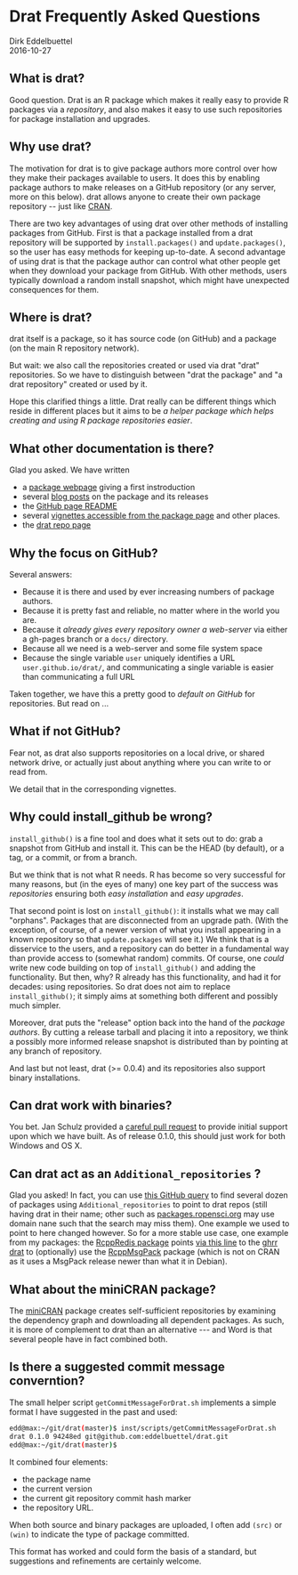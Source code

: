 # Drat Frequently Asked Questions

Dirk Eddelbuettel  
2016-10-27  

## What is drat?

Good question.  Drat is an R package which makes it really easy to provide R
packages via a _repository_, and also makes it easy to use such repositories
for package installation and upgrades.

## Why use drat?

The motivation for drat is to give package authors more control over how they
make their packages available to users. It does this by enabling package
authors to make releases on a GitHub repository (or any server, more on this
below). drat allows anyone to create their own package repository -- just
like [CRAN](https://cran.r-project.org).

There are two key advantages of using drat over other methods of installing
packages from GitHub. First is that a package installed from a drat
repository will be supported by `install.packages()` and `update.packages()`,
so the user has easy methods for keeping up-to-date. A second advantage of
using drat is that the package author can control what other people get when
they download your package from GitHub.  With other methods, users typically
download a random install snapshot, which might have unexpected consequences
for them.

## Where is drat?

drat itself is a package, so it has source code (on GitHub) and a package (on
the main R repository network).

But wait: we also call the repositories created or used via drat "drat"
repositories.  So we have to distinguish between "drat the package" and "a
drat repository" created or used by it.

Hope this clarified things a little. Drat really can be different things
which reside in different places but it aims to be _a helper package which
helps creating and using R package repositories easier_.

## What other documentation is there?

Glad you asked.  We have written

+ a [package webpage](https://dirk.eddelbuettel.com/code/drat.html) giving a
first instroduction
+ several [blog posts](https://dirk.eddelbuettel.com/blog/code/drat/) on the package
and its releases
+ the [GitHub page README](https://github.com/eddelbuettel/drat)
+ several [vignettes accessible from the package page](https://cran.r-project.org/package=drat)
and other places.
+ the [drat repo page](http://eddelbuettel.github.io/drat)


## Why the focus on GitHub?

Several answers:

+ Because it is there and used by ever increasing numbers of package authors.
+ Because it is pretty fast and reliable, no matter where in the world you are.
+ Because it _already gives every repository owner a web-server_ via either a
gh-pages branch or a `docs/` directory.
+ Because all we need is a web-server and some file system space
+ Because the single variable `user` uniquely identifies a URL
`user.github.io/drat/`, and communicating a single variable is easier than
communicating a full URL

Taken together, we have this a pretty good to _default on GitHub_ for
repositories.  But read on ...

## What if not GitHub?

Fear not, as drat also supports repositories on a local drive, or shared
network drive, or actually just about anything where you can write to or read
from.

We detail that in the corresponding vignettes.

## Why could install_github be wrong?

`install_github()` is a fine tool and does what it sets out to do: grab a
snapshot from GitHub and install it.  This can be the HEAD (by default), or a
tag, or a commit, or from a branch.

But we think that is not what R needs. R has become so very successful for
many reasons, but (in the eyes of many) one key part of the success was
_repositories_ ensuring both _easy installation_ and _easy upgrades_.

That second point is lost on `install_github()`: it installs what we may call
"orphans".  Packages that are disconnected from an upgrade path.  (With the
exception, of course, of a newer version of what you install appearing in a
known repository so that `update.packages` will see it.)  We think that is a
disservice to the users, and a repository can do better in a fundamental way
than provide access to (somewhat random) commits.  Of course, one _could_ write
new code building on top of `install_github()` and adding the functionality.
But then, why? R already has this functionality, and had it for decades:
using repositories.  So drat does not aim to replace `install_github()`; it
simply aims at something both different and possibly much simpler.

Moreover, drat puts the "release" option back into the hand of the _package
authors_. By cutting a release tarball and placing it into a repository, we
think a possibly more informed release snapshot is distributed than by
pointing at any branch of repository.

And last but not least, drat (>= 0.0.4) and its repositories also support binary
installations.

## Can drat work with binaries?

You bet.  Jan Schulz provided a
[careful pull request](https://github.com/eddelbuettel/drat/pull/16) to
provide initial support upon which we have built. As of release 0.1.0,
this should just work for both Windows and OS X.

## Can drat act as an `Additional_repositories` ?

Glad you asked!  In fact, you can use
[this GitHub query](https://github.com/search?q=Additional_repositories+drat&type=Code&utf8=%E2%9C%93)
to find several dozen of packages using `Additional_repositories` to point to
drat repos (still having drat in their name; other such as
[packages.ropensci.org](http://packages.ropensci.org/) may use domain nane
such that the search may miss them). One example we used to point to here
changed however. So for a more stable use case, one example from my packages:
the [RcppRedis package](https://cran.r-project.org/package=RcppRedis) points
[via this line](https://github.com/eddelbuettel/rcppredis/blob/e103ea1cb682ea164bf8a2ae022df64154466e58/DESCRIPTION#L21)
to the [ghrr drat](http://ghrr.github.io/drat) to (optionally) use the
[RcppMsgPack](https://github.com/eddelbuettel/rcppmsgpack) package (which is
not on CRAN as it uses a MsgPack release newer than what it in Debian).

## What about the miniCRAN package?

The [miniCRAN](https://cran.r-project.org/package=miniCRAN) package creates
self-sufficient repositories by examining the dependency graph and
downloading all dependent packages.  As such, it is more of complement to
drat than an alternative --- and Word is that several people have in fact
combined both.

## Is there a suggested commit message converntion?

The small helper script `getCommitMessageForDrat.sh` implements a simple
format I have suggested in the past and used:

```sh
edd@max:~/git/drat(master)$ inst/scripts/getCommitMessageForDrat.sh 
drat 0.1.0 94248ed git@github.com:eddelbuettel/drat.git
edd@max:~/git/drat(master)$ 
```

It combined four elements:
- the package name
- the current version
- the current git repository commit hash marker
- the repository URL.

When both source and binary packages are uploaded, I often add `(src)` or
`(win)` to indicate the type of package committed.

This format has worked and could form the basis of a standard, but
suggestions and refinements are certainly welcome.

